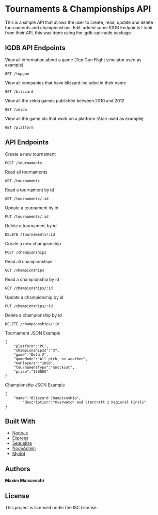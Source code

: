 # Tournaments & Championships API

This is a simple API that allows the user to create, read, update and delete tournaments and championships.
Edit: added some IGDB Endpoints I took from their API, this was done using the igdb-api-node package.

## IGDB API Endpoints
View all information about a game (Top Gun Flight simulator used as example)
```
GET /topgun
```
View all companies that have blizzard included in their name
```
GET /blizzard
```
View all the zelda games published between 2010 and 2012
```
GET /zelda
```
View all the game ids that work on a platform (Atari used as example)
```
GET /platform
```

## API Endpoints
Create a new tournament
```
POST /tournaments 
```
Read all tournaments
```
GET /tournaments
```
Read a tournament by id
```
GET /tournaments/:id 
```
Update a tournament by id
```
PUT /tournaments/:id 
```
Delete a tournament by id
```
DELETE /tournaments/:id 
```
Create a new championship
```
POST /championships
```
Read all championships
```
GET /championships
```
Read a championship by id
```
GET /championships/:id
```
Update a championship by id
```
PUT /championships/:id
```
Delete a championship by id
```
DELETE /championships/:id
```



Tournament JSON Example
```
{
	"platform":"PC",
	"championshipId":"3",
	"game":"Dota 2",
	"gameMode":"All pick, no weather",
	"noPlayers":"1000",
	"tournamentType":"Knockout",
	"prize":"150000"
}
```
Championship JSON Example
```
{
	"name":"Blizzard Championship",
    	"description":"Overwatch and Starcraft 2 Regional Finals"
}
```

## Built With

* [NodeJs](https://nodejs.org/en/docs/) 
* [Express](https://expressjs.com/)
* [Sequelize](http://docs.sequelizejs.com/) 
* [NodeAdmin](https://www.npmjs.com/package/nodeadmin)
* [MySql](https://www.npmjs.com/package/mysql)

## Authors

**Maxim Maicovschi** 

## License

This project is licensed under the ISC License.

